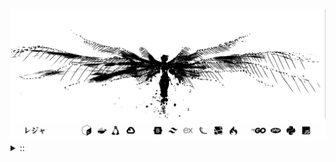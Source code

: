 <img src="./banner.png">
<details><summary> :: </summary>
<!--START_SECTION:waka-->

```
From: 09 August 2024 - To: 19 July 2025

Total Time: 1,632 hrs 4 mins

Python                     384 hrs 20 mins /////--------------------   21.75 %
PHP                        343 hrs 52 mins /////--------------------   19.46 %
Markdown                   219 hrs 19 mins ///----------------------   12.41 %
Other                      134 hrs 38 mins //-----------------------   07.62 %
```

<!--END_SECTION:waka-->
</details>
